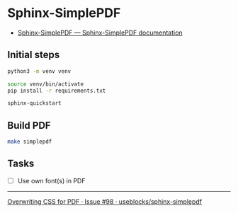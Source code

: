 # Sphinx-SimplePDF

- [Sphinx-SimplePDF — Sphinx-SimplePDF documentation](https://sphinx-simplepdf.readthedocs.io/en/latest/)

## Initial steps

```bash
python3 -m venv venv
```

```bash
source venv/bin/activate
pip install -r requirements.txt
```

```bash
sphinx-quickstart
```

## Build PDF

```bash
make simplepdf
```

## Tasks

- [ ] Use own font(s) in PDF

---

[Overwriting CSS for PDF · Issue #98 · useblocks/sphinx-simplepdf](https://github.com/useblocks/sphinx-simplepdf/issues/98)

